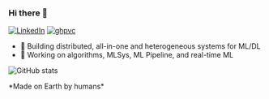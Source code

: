 ### Hi there 👋

[![LinkedIn](https://img.shields.io/badge/LinkedIn-%F0%9F%91%8B-blue.svg)](https://www.linkedin.com/in/xiaoyuzhai)
[![ghpvc](https://komarev.com/ghpvc/?username=ryantd)](https://komarev.com/ghpvc/?username=ryantd)

- 📝 Building distributed, all-in-one and heterogeneous systems for ML/DL
- 🔭 Working on algorithms, MLSys, ML Pipeline, and real-time ML

![GitHub stats](https://github-readme-stats.vercel.app/api?username=ryantd&show_icons=true&theme=dracula)

\*Made on Earth by humans\*
